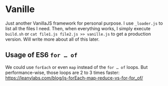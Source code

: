 # Vanille
Just another VanillaJS framework for personal purpose. I use `_loader.js` to list all the files I need. Then, when everything works, I simply execute `build.sh` or `cat file1.js file2.js >> vanille.js` to get a production version. Will write more about all of this later.

## Usage of ES6 `for … of`

We could use `forEach` or even `map` instead of the `for … of` loops. But performance-wise, those loops are 2 to 3 times faster: <https://leanylabs.com/blog/js-forEach-map-reduce-vs-for-for_of/>
